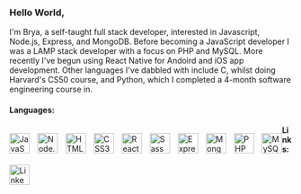 ### Hello World,

I'm Brya, a self-taught full stack developer, interested in Javascript, Node.js, Express, and MongoDB. Before becoming a JavaScript developer I was a LAMP stack developer with a focus on PHP and MySQL. More recently I've begun using React Native for Andoird and iOS app development. Other languages I've dabbled with include C, whilst doing Harvard's CS50 course, and Python, which I completed a 4-month software engineering course in.

#### Languages:

<p style="float: left">
  <img alt="JavaScript" title="JavaScript" height="36" width="36" src="https://cdn.simpleicons.org/javascript" style="margin-right: 10px">
  <img alt="Node.js" title="Node.js" height="36" width="36" src="https://cdn.simpleicons.org/node.js" style="margin-right: 10px">
  <img alt="HTML5" title="HTML5" height="36" width="36" src="https://cdn.simpleicons.org/html5" style="margin-right: 10px">
  <img alt="CSS3" title="CSS3" height="36" width="36" src="https://cdn.simpleicons.org/css3" style="margin-right: 10px">
  <img alt="React" title="React" height="36" width="36" src="https://cdn.simpleicons.org/react" style="margin-right: 10px">
  <img alt="Sass" title="Sass" height="36" width="36" src="https://cdn.simpleicons.org/sass" style="margin-right: 10px">
  <img alt="Express" title="Express" height="36" width="36" src="https://cdn.simpleicons.org/express" style="margin-right: 10px">
  <img alt="MongoDB" title="MongoDB" height="36" width="36" src="https://cdn.simpleicons.org/mongodb" style="margin-right: 10px">
  <img alt="PHP" title="PHP" height="36" width="36" src="https://cdn.simpleicons.org/php" style="margin-right: 10px">
  <img alt="MySQL" title="MySQL" height="36" width="36" src="https://cdn.simpleicons.org/mysql">
</p>

#### Links:

<p style="float: none">
  <a href="https://www.linkedin.com/in/bryanlown/" target="_blank">
    <img alt="LinkedIn" title="LinkedIn" height="36" width="36" src="https://cdn.simpleicons.org/linkedin"></a>
  </a>
</p>
